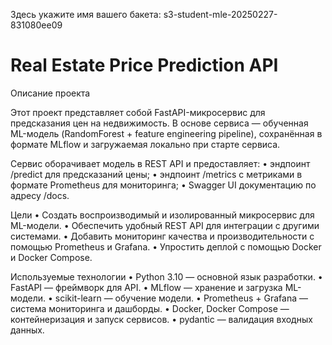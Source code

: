 Здесь укажите имя вашего бакета: s3-student-mle-20250227-831080ee09

# Real Estate Price Prediction API

Описание проекта

Этот проект представляет собой FastAPI-микросервис для предсказания цен на недвижимость.
В основе сервиса — обученная ML-модель (RandomForest + feature engineering pipeline), сохранённая в формате MLflow и загружаемая локально при старте сервиса.

Сервис оборачивает модель в REST API и предоставляет:
	•	эндпоинт /predict для предсказаний цены;
	•	эндпоинт /metrics с метриками в формате Prometheus для мониторинга;
	•	Swagger UI документацию по адресу /docs.

Цели
	•	Создать воспроизводимый и изолированный микросервис для ML-модели.
	•	Обеспечить удобный REST API для интеграции с другими системами.
	•	Добавить мониторинг качества и производительности с помощью Prometheus и Grafana.
	•	Упростить деплой с помощью Docker и Docker Compose.

Используемые технологии
	•	Python 3.10 — основной язык разработки.
	•	FastAPI — фреймворк для API.
	•	MLflow — хранение и загрузка ML-модели.
	•	scikit-learn — обучение модели.
	•	Prometheus + Grafana — система мониторинга и дашборды.
	•	Docker, Docker Compose — контейнеризация и запуск сервисов.
	•	pydantic — валидация входных данных.